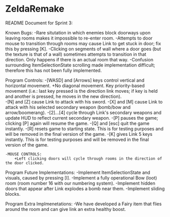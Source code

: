 # ZeldaRemake
README Document for Sprint 3:

Known Bugs:
	-Rare situtation in which enemies block doorways upon leaving rooms makes it impossible to re-enter room.
	-Attempts to door mouse to transition through rooms may cause Link to get stuck in door; fix this by pressing [K].
	-Clicking on segments of wall where a door goes (but the texture is that of a wall) sometimes attempts to transition in that direction. Only happens if there is an actual room that way.
	-Confusion surrounding ItemSelectionState scrolling made implementation difficult; therefore this has not been fully implemented.

Program Controls:
	-[WASD] and [Arrows] keys control vertical and horizontal movement.
		+No diagonal movement. Key priority-based movement (i.e.: last key pressed is the direction link moves; if key is held and another is pressed, he moves in the new direction).	
	-[N] and [Z] cause Link to attack with his sword.
	-[X] and [M] cause Link to attack with his selected secondary weapon (bomb/bow and arrow/boomerang).
	-[2]...[4] cycle through Link's secondary weapons and update HUD to reflect current secondary weapon.
	-[P] pauses the game; clicking [P] again will resume the game. 
	-[Q] and [esc] quit the game instantly.
	-[R] resets game to starting state. This is for testing purposes and will be removed in the final version of the game.
	-[K] gives Link 5 keys instantly. This is for testing purposes and will be removed in the final version of the game.

	-MOUSE CONTROLS:
		+Left clicking doors will cycle through rooms in the direction of the door clicked.


Program Future Implementations:
	-Implement ItemSelectionState and visuals, caused by pressing [I].
	-Implement a fully operational Bow (loot) room (room number 16 with our numbering system).
	-Implement hidden doors that appear after Link explodes a bomb near them.
	-Implement sliding blocks.


Program Extra Implmenetations:
	-We have developed a Fairy item that flies around the room and can give link an extra healthy boost.